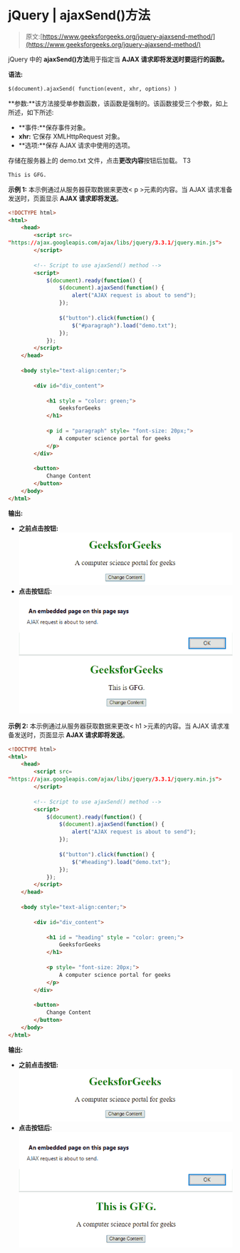 # jQuery | ajaxSend()方法

> 原文:[https://www.geeksforgeeks.org/jquery-ajaxsend-method/](https://www.geeksforgeeks.org/jquery-ajaxsend-method/)

jQuery 中的 **ajaxSend()方法**用于指定当 **AJAX 请求即将发送时要运行的函数。**

**语法:**

```html
$(document).ajaxSend( function(event, xhr, options) )
```

**参数:**该方法接受单参数函数，该函数是强制的。该函数接受三个参数，如上所述，如下所述:

*   **事件:**保存事件对象。
*   **xhr:** 它保存 XMLHttpRequest 对象。
*   **选项:**保存 AJAX 请求中使用的选项。

存储在服务器上的 demo.txt 文件，点击**更改内容**按钮后加载。
T3

```html
This is GFG.
```

**示例 1:** 本示例通过从服务器获取数据来更改< p >元素的内容。当 AJAX 请求准备发送时，页面显示 **AJAX 请求即将发送**。

```html
<!DOCTYPE html> 
<html> 
    <head> 
        <script src= 
"https://ajax.googleapis.com/ajax/libs/jquery/3.3.1/jquery.min.js"> 
        </script> 

        <!-- Script to use ajaxSend() method -->
        <script> 
            $(document).ready(function() {
                $(document).ajaxSend(function() {
                    alert("AJAX request is about to send");
                });

                $("button").click(function() {
                    $("#paragraph").load("demo.txt");
                });
            });
        </script> 
    </head> 

    <body style="text-align:center;"> 

        <div id="div_content"> 

            <h1 style = "color: green;">
                GeeksforGeeks
            </h1> 

            <p id = "paragraph" style= "font-size: 20px;">
                A computer science portal for geeks
            </p> 
        </div>

        <button>
            Change Content
        </button> 
    </body> 
</html>                    
```

**输出:**

*   **之前点击按钮:**
    ![](img/1ee67ae947c139820a9d06c6a549bef4.png)
*   **点击按钮后:**
    ![](img/79ed81a9190c0099aa30ab18d4b53b78.png)
    ![](img/c65ebd13ffd719ce68501a04c88e0bf6.png)

**示例 2:** 本示例通过从服务器获取数据来更改< h1 >元素的内容。当 AJAX 请求准备发送时，页面显示 **AJAX 请求即将发送**。

```html
<!DOCTYPE html> 
<html> 
    <head> 
        <script src= 
"https://ajax.googleapis.com/ajax/libs/jquery/3.3.1/jquery.min.js"> 
        </script> 

        <!-- Script to use ajaxSend() method -->
        <script> 
            $(document).ready(function() {
                $(document).ajaxSend(function() {
                    alert("AJAX request is about to send");
                });

                $("button").click(function() {
                    $("#heading").load("demo.txt");
                });
            });
        </script> 
    </head> 

    <body style="text-align:center;"> 

        <div id="div_content"> 

            <h1 id = "heading" style = "color: green;">
                GeeksforGeeks
            </h1> 

            <p style= "font-size: 20px;">
                A computer science portal for geeks
            </p> 
        </div> 

        <button>
            Change Content
        </button> 
    </body> 
</html>                    
```

**输出:**

*   **之前点击按钮:**
    ![](img/1ee67ae947c139820a9d06c6a549bef4.png)
*   **点击按钮后:**
    ![](img/79ed81a9190c0099aa30ab18d4b53b78.png)
    ![](img/d7fcd19220c47a950081ca52ec877343.png)